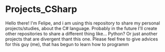 # Projects_CSharp
Hello there! I'm Felipe, and i am using this repository to share my personal projects/studies, about the C# language.
Probably in the future I'll create other repositories to share a different thing like... Python? Or just another projects that are divergent thant this one.
Please feel free to give advices for this guy (me), that has begun to learn how to programm 
